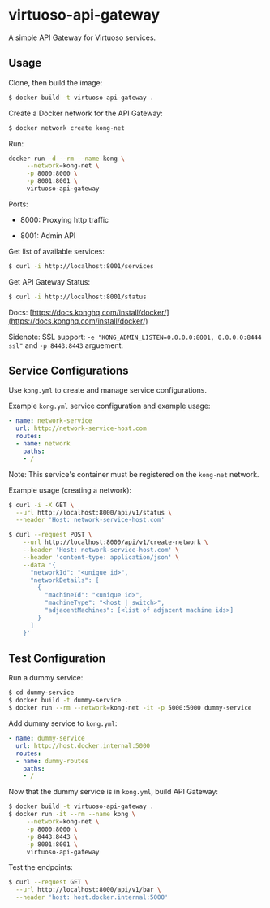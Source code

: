 # virtuoso-api-gateway

A simple API Gateway for Virtuoso services.

## Usage

Clone, then build the image:

```sh
$ docker build -t virtuoso-api-gateway .
```

Create a Docker network for the API Gateway:

```sh
$ docker network create kong-net
```

Run:

```sh
docker run -d --rm --name kong \
     --network=kong-net \
     -p 8000:8000 \
     -p 8001:8001 \
     virtuoso-api-gateway
```

Ports:

- 8000: Proxying http traffic
<!-- - 8443: proxying https traffic -->
- 8001: Admin API
<!-- - 8444: Admin API HTTPS -->

Get list of available services:

```sh
$ curl -i http://localhost:8001/services
```

Get API Gateway Status:

```sh
$ curl -i http://localhost:8001/status
```

Docs: [https://docs.konghq.com/install/docker/](https://docs.konghq.com/install/docker/)

Sidenote: SSL support: `-e "KONG_ADMIN_LISTEN=0.0.0.0:8001, 0.0.0.0:8444 ssl"` and `-p 8443:8443` arguement.

## Service Configurations

Use `kong.yml` to create and manage service configurations.

Example `kong.yml` service configuration and example usage:

```yml
- name: network-service
  url: http://network-service-host.com
  routes:
  - name: network
    paths:
    - /
```

Note: This service's container must be registered on the `kong-net` network.

Example usage (creating a network):

```sh
$ curl -i -X GET \
  --url http://localhost:8000/api/v1/status \
  --header 'Host: network-service-host.com'
```

```sh
$ curl --request POST \
    --url http://localhost:8000/api/v1/create-network \
    --header 'Host: network-service-host.com' \
    --header 'content-type: application/json' \
    --data '{
	  "networkId": "<unique id>",
	  "networkDetails": [
        {
          "machineId": "<unique id>",
          "machineType": "<host | switch>",
          "adjacentMachines": [<list of adjacent machine ids>]
        }
      ]
    }'
```

## Test Configuration

Run a dummy service:

```sh
$ cd dummy-service
$ docker build -t dummy-service .
$ docker run --rm --network=kong-net -it -p 5000:5000 dummy-service
```

Add dummy service to `kong.yml`:

```yml
- name: dummy-service
  url: http://host.docker.internal:5000
  routes:
  - name: dummy-routes
    paths:
    - /
```

Now that the dummy service is in `kong.yml`, build API Gateway:

```sh
$ docker build -t virtuoso-api-gateway .
$ docker run -it --rm --name kong \
     --network=kong-net \
     -p 8000:8000 \
     -p 8443:8443 \
     -p 8001:8001 \
     virtuoso-api-gateway
```

Test the endpoints:

```sh
$ curl --request GET \
  --url http://localhost:8000/api/v1/bar \
  --header 'host: host.docker.internal:5000'
```
